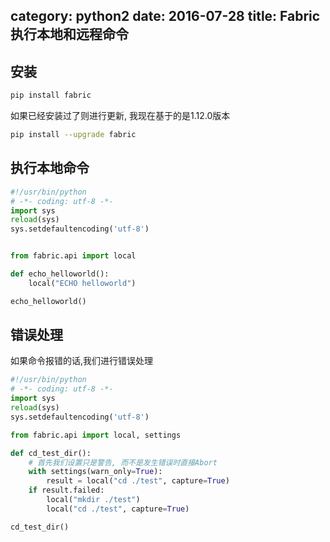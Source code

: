 category: python2
date: 2016-07-28
title: Fabric 执行本地和远程命令
---
## 安装
```bash
pip install fabric
```
如果已经安装过了则进行更新, 我现在基于的是1.12.0版本
```bash
pip install --upgrade fabric
```

## 执行本地命令
```python
#!/usr/bin/python
# -*- coding: utf-8 -*-
import sys
reload(sys)
sys.setdefaultencoding('utf-8')


from fabric.api import local

def echo_helloworld():
    local("ECHO helloworld")

echo_helloworld()
```

## 错误处理
如果命令报错的话,我们进行错误处理
```python
#!/usr/bin/python
# -*- coding: utf-8 -*-
import sys
reload(sys)
sys.setdefaultencoding('utf-8')

from fabric.api import local, settings

def cd_test_dir():
    # 首先我们设置只是警告, 而不是发生错误时直接Abort
    with settings(warn_only=True):
        result = local("cd ./test", capture=True)
    if result.failed:
        local("mkdir ./test")
        local("cd ./test", capture=True)

cd_test_dir()
```